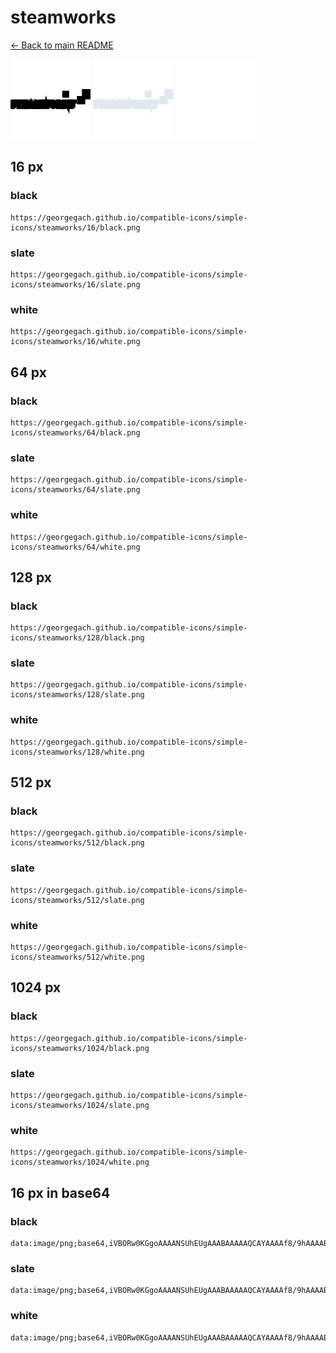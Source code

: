 # steamworks

[← Back to main README](../../README.md)


<img src="./128/black.png" width="128" alt="steamworks black icon" />
<img src="./128/slate.png" width="128" alt="steamworks slate icon" />
<img src="./128/white.png" width="128" alt="steamworks white icon" />

## 16 px

### black
```
https://georgegach.github.io/compatible-icons/simple-icons/steamworks/16/black.png
```

### slate
```
https://georgegach.github.io/compatible-icons/simple-icons/steamworks/16/slate.png
```

### white
```
https://georgegach.github.io/compatible-icons/simple-icons/steamworks/16/white.png
```

## 64 px

### black
```
https://georgegach.github.io/compatible-icons/simple-icons/steamworks/64/black.png
```

### slate
```
https://georgegach.github.io/compatible-icons/simple-icons/steamworks/64/slate.png
```

### white
```
https://georgegach.github.io/compatible-icons/simple-icons/steamworks/64/white.png
```

## 128 px

### black
```
https://georgegach.github.io/compatible-icons/simple-icons/steamworks/128/black.png
```

### slate
```
https://georgegach.github.io/compatible-icons/simple-icons/steamworks/128/slate.png
```

### white
```
https://georgegach.github.io/compatible-icons/simple-icons/steamworks/128/white.png
```

## 512 px

### black
```
https://georgegach.github.io/compatible-icons/simple-icons/steamworks/512/black.png
```

### slate
```
https://georgegach.github.io/compatible-icons/simple-icons/steamworks/512/slate.png
```

### white
```
https://georgegach.github.io/compatible-icons/simple-icons/steamworks/512/white.png
```

## 1024 px

### black
```
https://georgegach.github.io/compatible-icons/simple-icons/steamworks/1024/black.png
```

### slate
```
https://georgegach.github.io/compatible-icons/simple-icons/steamworks/1024/slate.png
```

### white
```
https://georgegach.github.io/compatible-icons/simple-icons/steamworks/1024/white.png
```

## 16 px in base64

### black
```
data:image/png;base64,iVBORw0KGgoAAAANSUhEUgAAABAAAAAQCAYAAAAf8/9hAAAABmJLR0QA/wD/AP+gvaeTAAAAd0lEQVQ4je3PPQrCUBBF4e8ZRAUF9yBklRYuwHW5CzegFgqioGhsbiBFCgsbIaeZufM/DPwXG2w7eofTqKdwElth1YnPsYi/Ro1ScMA0iTsazKLHuKHgmaEV3qmr4YojHgm2yRfOuKS5yYJ9rll++3tL37sDv+ADwTQXW0t0RVAAAAAASUVORK5CYII=
```

### slate
```
data:image/png;base64,iVBORw0KGgoAAAANSUhEUgAAABAAAAAQCAYAAAAf8/9hAAAABmJLR0QA/wD/AP+gvaeTAAAAr0lEQVQ4je2QvWrCYABFz/2SYA0J1clOhSJk9eUcO/h0vkQmU6ixS1NKqxL4rkPBQZcMQhfPfOD+wJ3/R0PFzfZzpaDieTZZAry13dpQhUuxrj0CsJ00u25+TgoqZEqApv16NVQYqWm7D+OHIIHZWzKOYxA2mcTvX1P14ASREIkI+0iVCnKsvcUjUDpGSxIQFfi2yQLkxinoYMf3cdIvfrIsfXmadoPPsn01986NOAGKB0XzEX8g2AAAAABJRU5ErkJggg==
```

### white
```
data:image/png;base64,iVBORw0KGgoAAAANSUhEUgAAABAAAAAQCAYAAAAf8/9hAAAABmJLR0QA/wD/AP+gvaeTAAAAgUlEQVQ4je3QMYqCYQyE4edbf1lXFA8h2HpBCw+w5/IoFmIhKCoIjk0KQRvBRvCFkAyZKRK+fBBJlkn+7/QqyfbnifG3ei/J9G41wrh2C8zQWpINBmU6Ifgr3ccRDRf0qq7lm7UkhwpOKpAKXLGveYgOZ6wxR9da273yg4dzv7yJGxz4M6HV3omYAAAAAElFTkSuQmCC
```


